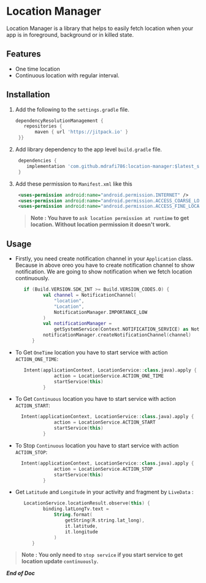 # **Location Manager**

Location Manager is a library that helps to easily fetch location when your app is in foreground, background or in killed state.

## Features

* One time location
* Continuous location with regular interval.

## Installation
1. Add the following to the `settings.gradle` file.
   ```gradle
   dependencyResolutionManagement {
      repositories {
          maven { url 'https://jitpack.io' }
    }}
   ```
2. Add library dependency to the app level `build.gradle` file.
   ```gradle
    dependencies {
	   implementation 'com.github.mdrafi786:location-manager:$latest_stable_version'
	}
   ```
3. Add these permission to `Manifest.xml` like this 
   ```xml
    <uses-permission android:name="android.permission.INTERNET" />
    <uses-permission android:name="android.permission.ACCESS_COARSE_LOCATION" />
    <uses-permission android:name="android.permission.ACCESS_FINE_LOCATION" />
   ```
   > **Note : You have to `ask location permission at runtime` to get location. Without location permission it doesn't work.**

## Usage
* Firstly, you need create notification channel in your `Application`  class. Because in above oreo you have to create notification channel to show notification. We are going to show notification when we fetch location continuously.

  ```kotlin
     if (Build.VERSION.SDK_INT >= Build.VERSION_CODES.O) {
            val channel = NotificationChannel(
                "location",
                "Location",
                NotificationManager.IMPORTANCE_LOW
            )
            val notificationManager =
                getSystemService(Context.NOTIFICATION_SERVICE) as NotificationManager
            notificationManager.createNotificationChannel(channel)
        }
  ```
* To Get `OneTime` location you have to start service with action `ACTION_ONE_TIME`:

  ```kotlin
     Intent(applicationContext, LocationService::class.java).apply {
                action = LocationService.ACTION_ONE_TIME
                startService(this)
            }
  ```
* To Get `Continuous` location you have to start service with action `ACTION_START`:
  ```kotlin
    Intent(applicationContext, LocationService::class.java).apply {
                action = LocationService.ACTION_START
                startService(this)
            }
  ```
  
* To Stop `Continuous` location you have to start service with action `ACTION_STOP`:
  ```kotlin
    Intent(applicationContext, LocationService::class.java).apply {
                action = LocationService.ACTION_STOP
                startService(this)
            }
  ```
* Get `Latitude` and `Longitude` in your activity and fragment by `LiveData` :  
  ```kotlin
     LocationService.locationResult.observe(this) {
            binding.latLongTv.text =
                String.format(
                    getString(R.string.lat_long),
                    it.latitude,
                    it.longitude
                )
        }
  ```
  
 > **Note : You only need to `stop service` if you start service to get location update `continuously`.**

***End of Doc***

